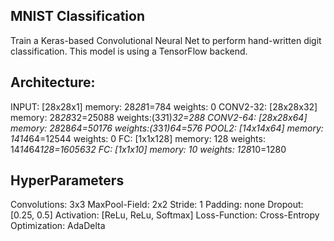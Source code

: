 ## MNIST Classification

Train a Keras-based Convolutional Neural Net to perform hand-written digit classification. This model is using a TensorFlow backend.

## Architecture:

INPUT: [28x28x1]	memory: 28*28*1=784	weights: 0
CONV2-32: [28x28x32]	memory: 28*28*32=25088	weights:(3*3*1)*32=288
CONV2-64: [28x28x64]	memory: 28*28*64=50176	weights:(3*3*1)*64=576
POOL2: [14x14x64]	memory: 14*14*64=12544	weights: 0
FC: [1x1x128]	memory: 128	weights: 14*14*64*128=1605632
FC: [1x1x10]	memory: 10	weights: 128*10=1280

## HyperParameters

Convolutions: 3x3
MaxPool-Field: 2x2
Stride: 1
Padding: none
Dropout: [0.25, 0.5]
Activation: [ReLu, ReLu, Softmax]
Loss-Function: Cross-Entropy
Optimization: AdaDelta


